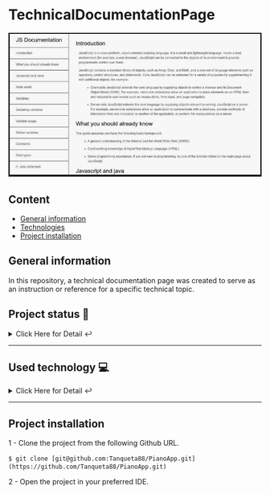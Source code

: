 # TechnicalDocumentationPage

![Image text](https://github.com/Tanqueta88/TechnicalDocumentationPage/blob/master/TechniclaDocumentationImage.png)

## Content
* [General information](#introduccion)
* [Technologies](#technologies)
* [Project installation](#installation)

<a name="introduccion"></a> 
## General information
In this repository, a technical documentation page was created to serve as an instruction or reference for a specific technical topic.

## Project status 🚧 
<details>
    <summary>Click Here for Detail ↩️</summary>
    <br>
   <p align="justify">The project is finished as it implements CSS to improve the visual aspects of the application.🔨 </p>
   </details>
   <hr>

<a name="technologies"></a> 
   ## Used technology  💻 
   
<details>
    <summary>Click Here for Detail ↩️</summary>
    <br>
   <p>Used technology:</p>
<ul>
  <li>CSS: <a href="https://lenguajecss.com/css/">Link to the official language documentation</a></li>
  <li>HTML5: <a href="https://lenguajehtml.com/html/">Link to the official language documentation</a></li>
  <li>VS Code: <a href="https://code.visualstudio.com/">Link to the official page</a></li>
</ul>

   </details>
   <hr>

<a name="installation"></a>    
## Project installation
1 - Clone the project from the following Github URL. 
```
$ git clone [git@github.com:Tanqueta88/PianoApp.git](https://github.com/Tanqueta88/PianoApp.git)

```

2 - Open the project in your preferred IDE. 





